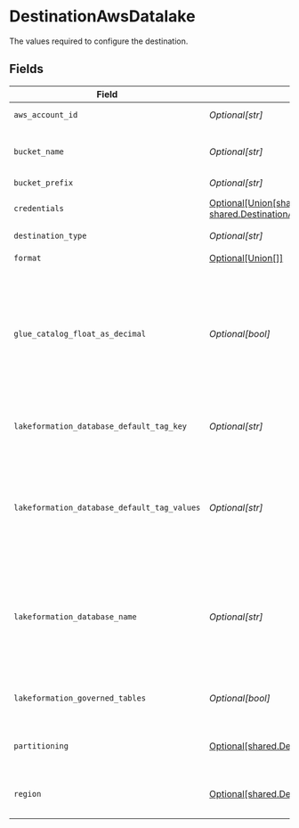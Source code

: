 # DestinationAwsDatalake

The values required to configure the destination.


## Fields

| Field                                                                                                                                                                                                  | Type                                                                                                                                                                                                   | Required                                                                                                                                                                                               | Description                                                                                                                                                                                            | Example                                                                                                                                                                                                |
| ------------------------------------------------------------------------------------------------------------------------------------------------------------------------------------------------------ | ------------------------------------------------------------------------------------------------------------------------------------------------------------------------------------------------------ | ------------------------------------------------------------------------------------------------------------------------------------------------------------------------------------------------------ | ------------------------------------------------------------------------------------------------------------------------------------------------------------------------------------------------------ | ------------------------------------------------------------------------------------------------------------------------------------------------------------------------------------------------------ |
| `aws_account_id`                                                                                                                                                                                       | *Optional[str]*                                                                                                                                                                                        | :heavy_minus_sign:                                                                                                                                                                                     | target aws account id                                                                                                                                                                                  | 111111111111                                                                                                                                                                                           |
| `bucket_name`                                                                                                                                                                                          | *Optional[str]*                                                                                                                                                                                        | :heavy_check_mark:                                                                                                                                                                                     | The name of the S3 bucket. Read more <a href="https://docs.aws.amazon.com/AmazonS3/latest/userguide/create-bucket-overview.html">here</a>.                                                             |                                                                                                                                                                                                        |
| `bucket_prefix`                                                                                                                                                                                        | *Optional[str]*                                                                                                                                                                                        | :heavy_minus_sign:                                                                                                                                                                                     | S3 prefix                                                                                                                                                                                              |                                                                                                                                                                                                        |
| `credentials`                                                                                                                                                                                          | [Optional[Union[shared.DestinationAwsDatalakeAuthenticationModeIAMRole, shared.DestinationAwsDatalakeAuthenticationModeIAMUser]]](undefined/models/shared/destinationawsdatalakeauthenticationmode.md) | :heavy_check_mark:                                                                                                                                                                                     | Choose How to Authenticate to AWS.                                                                                                                                                                     |                                                                                                                                                                                                        |
| `destination_type`                                                                                                                                                                                     | *Optional[str]*                                                                                                                                                                                        | :heavy_check_mark:                                                                                                                                                                                     | N/A                                                                                                                                                                                                    |                                                                                                                                                                                                        |
| `format`                                                                                                                                                                                               | [Optional[Union[]]](undefined/models/shared/destinationawsdatalakeoutputformatwildcard.md)                                                                                                             | :heavy_minus_sign:                                                                                                                                                                                     | Format of the data output.                                                                                                                                                                             |                                                                                                                                                                                                        |
| `glue_catalog_float_as_decimal`                                                                                                                                                                        | *Optional[bool]*                                                                                                                                                                                       | :heavy_minus_sign:                                                                                                                                                                                     | Cast float/double as decimal(38,18). This can help achieve higher accuracy and represent numbers correctly as received from the source.                                                                |                                                                                                                                                                                                        |
| `lakeformation_database_default_tag_key`                                                                                                                                                               | *Optional[str]*                                                                                                                                                                                        | :heavy_minus_sign:                                                                                                                                                                                     | Add a default tag key to databases created by this destination                                                                                                                                         | pii_level                                                                                                                                                                                              |
| `lakeformation_database_default_tag_values`                                                                                                                                                            | *Optional[str]*                                                                                                                                                                                        | :heavy_minus_sign:                                                                                                                                                                                     | Add default values for the `Tag Key` to databases created by this destination. Comma separate for multiple values.                                                                                     | private,public                                                                                                                                                                                         |
| `lakeformation_database_name`                                                                                                                                                                          | *Optional[str]*                                                                                                                                                                                        | :heavy_check_mark:                                                                                                                                                                                     | The default database this destination will use to create tables in per stream. Can be changed per connection by customizing the namespace.                                                             |                                                                                                                                                                                                        |
| `lakeformation_governed_tables`                                                                                                                                                                        | *Optional[bool]*                                                                                                                                                                                       | :heavy_minus_sign:                                                                                                                                                                                     | Whether to create tables as LF governed tables.                                                                                                                                                        |                                                                                                                                                                                                        |
| `partitioning`                                                                                                                                                                                         | [Optional[shared.DestinationAwsDatalakeChooseHowToPartitionData]](undefined/models/shared/destinationawsdatalakechoosehowtopartitiondata.md)                                                           | :heavy_minus_sign:                                                                                                                                                                                     | Partition data by cursor fields when a cursor field is a date                                                                                                                                          |                                                                                                                                                                                                        |
| `region`                                                                                                                                                                                               | [Optional[shared.DestinationAwsDatalakeS3BucketRegion]](undefined/models/shared/destinationawsdatalakes3bucketregion.md)                                                                               | :heavy_minus_sign:                                                                                                                                                                                     | The region of the S3 bucket. See <a href="https://docs.aws.amazon.com/AWSEC2/latest/UserGuide/using-regions-availability-zones.html#concepts-available-regions">here</a> for all region codes.         |                                                                                                                                                                                                        |